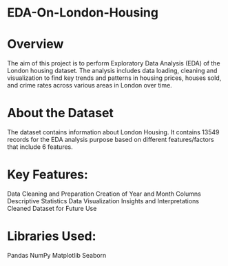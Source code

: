 # EDA-On-London-Housing

# Overview
The aim of this project is to perform Exploratory Data Analysis (EDA) of the London housing dataset. The analysis includes data loading, cleaning and visualization to find key trends and patterns in housing prices, houses sold, and crime rates across various areas in London over time. 

# About the Dataset
The dataset contains information about London Housing. It contains 13549 records for the EDA analysis purpose based on different features/factors that include 6 features.

# Key Features:
Data Cleaning and Preparation
Creation of Year and Month Columns
Descriptive Statistics
Data Visualization 
Insights and Interpretations
Cleaned Dataset for Future Use

# Libraries Used:
Pandas
NumPy
Matplotlib
Seaborn
